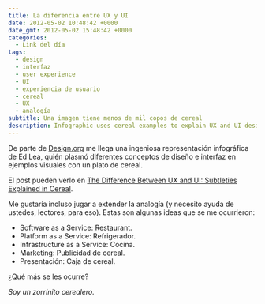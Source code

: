 ```yaml
---
title: La diferencia entre UX y UI
date: 2012-05-02 10:48:42 +0000
date_gmt: 2012-05-02 15:48:42 +0000
categories:
  - Link del día
tags:
  - design
  - interfaz
  - user experience
  - UI
  - experiencia de usuario
  - cereal
  - UX
  - analogía
subtitle: Una imagen tiene menos de mil copos de cereal
description: Infographic uses cereal examples to explain UX and UI design concepts.
---
```



De parte de [Design.org](http://design.org/blog/difference-between-ux-and-ui-subtleties-explained-cereal) me llega una ingeniosa representación infográfica de Ed Lea, quién plasmó diferentes conceptos de diseño e interfaz en ejemplos visuales con un plato de cereal.

El post pueden verlo en [The Difference Between UX and UI: Subtleties Explained in Cereal](http://design.org/blog/difference-between-ux-and-ui-subtleties-explained-cereal).

Me gustaría incluso jugar a extender la analogía (y  necesito ayuda de ustedes, lectores, para eso). Estas son algunas ideas que se me ocurrieron:

- Software as a Service: Restaurant.
- Platform as a Service: Refrigerador.
- Infrastructure as a Service: Cocina.
- Marketing: Publicidad de cereal.
- Presentación: Caja de cereal.

 ¿Qué más se les ocurre?

_Soy un zorrinito cerealero._
